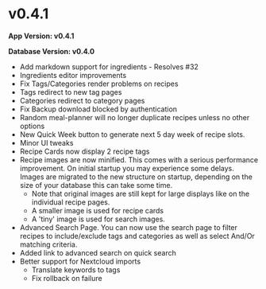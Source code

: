 # v0.4.1

**App Version: v0.4.1**

**Database Version: v0.4.0**

- Add markdown support for ingredients - Resolves #32
- Ingredients editor improvements
- Fix Tags/Categories render problems on recipes
- Tags redirect to new tag pages
- Categories redirect to category pages
- Fix Backup download blocked by authentication
- Random meal-planner will no longer duplicate recipes unless no other options
- New Quick Week button to generate next 5 day week of recipe slots.
- Minor UI tweaks
- Recipe Cards now display 2 recipe tags
- Recipe images are now minified. This comes with a serious performance improvement. On initial startup you may experience some delays. Images are migrated to the new structure on startup, depending on the size of your database this can take some time. 
    - Note that original images are still kept for large displays like on the individual recipe pages.
    - A smaller image is used for recipe cards
    - A 'tiny' image is used for search images. 
- Advanced Search Page. You can now use the search page to filter recipes to include/exclude tags and categories as well as select And/Or matching criteria. 
- Added link to advanced search on quick search
- Better support for Nextcloud imports
    - Translate keywords to tags
    - Fix rollback on failure



